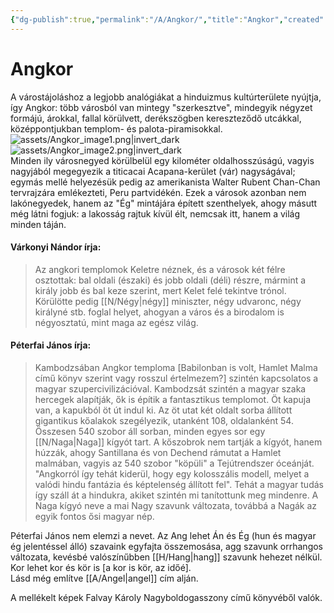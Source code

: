 ```yaml
---
{"dg-publish":true,"permalink":"/A/Angkor/","title":"Angkor","created":"2023-10-13T01:21","updated":"2024-10-22T22:12"}
---
```



# Angkor

A várostájoláshoz a legjobb analógiákat a hinduizmus kultúrterülete nyújtja, így Angkor: több városból van mintegy "szerkesztve", mindegyik négyzet formájú, árokkal, fallal körülvett, derékszögben kereszteződő utcákkal, középpontjukban templom- és palota-piramisokkal.  
![assets/Angkor_image1.png|invert_dark](/img/user/A/assets/Angkor_image1.png)  
![assets/Angkor_image2.png|invert_dark](/img/user/A/assets/Angkor_image2.png)  
Minden ily városnegyed körülbelül egy kilométer oldalhosszúságú, vagyis nagyjából megegyezik a titicacai Acapana-kerület (vár) nagyságával; egymás mellé helyezésük pedig az amerikanista Walter Rubent Chan-Chan tervrajzára emlékezteti, Peru partvidékén. Ezek a városok azonban nem lakónegyedek, hanem az "Ég" mintájára épített szenthelyek, ahogy másutt még látni fogjuk: a lakosság rajtuk kívül élt, nemcsak itt, hanem a világ minden táján.

#### Várkonyi Nándor írja:

> Az angkori templomok Keletre néznek, és a városok két félre osztottak: bal oldali (északi) és jobb oldali (déli) részre, mármint a király jobb és bal keze szerint, mert Kelet felé tekintve trónol. Körülötte pedig [[N/Négy\|négy]] miniszter, négy udvaronc, négy királyné stb. foglal helyet, ahogyan a város és a birodalom is négyosztatú, mint maga az egész világ.  

#### Péterfai János írja:

> Kambodzsában Angkor temploma \[Babilonban is volt, Hamlet Malma című könyv szerint vagy rosszul értelmezem?\] szintén kapcsolatos a magyar szupercivilizációval. Kambodzsát szintén a magyar szaka hercegek alapítják, ők is építik a fantasztikus templomot. Öt kapuja van, a kapukból öt út indul ki. Az öt utat két oldalt sorba állított gigantikus kőalakok szegélyezik, utanként 108, oldalanként 54. Összesen 540 szobor áll sorban, minden egyes sor egy [[N/Naga\|Naga]] kígyót tart. A kőszobrok nem tartják a kígyót, hanem húzzák, ahogy Santillana és von Dechend rámutat a Hamlet malmában, vagyis az 540 szobor "köpüli" a Tejútrendszer óceánját. "Angkorról így tehát kiderül, hogy egy kolosszális modell, melyet a valódi hindu fantázia és képtelenség állított fel". Tehát a magyar tudás így száll át a hindukra, akiket szintén mi tanítottunk meg mindenre. A Naga kígyó neve a mai Nagy szavunk változata, továbbá a Nagák az egyik fontos ősi magyar nép.  

Péterfai János nem elemzi a nevet. Az Ang lehet Án és Ég (hun és magyar ég jelentéssel álló) szavaink egyfajta összemosása, agg szavunk orrhangos változata, kevésbé valószínűbben [[H/Hang\|hang]] szavunk hehezet nélkül.  
Kor lehet kor és kör is \[a kor is kör, az időé\].  
Lásd még említve [[A/Angel\|angel]] cím alján.  

A mellékelt képek Falvay Károly Nagyboldogasszony című könyvéből valók.  